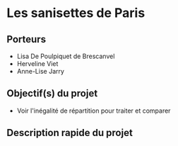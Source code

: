 # Les sanisettes de Paris

## Porteurs

- Lisa De Poulpiquet de Brescanvel
- Herveline Viet
- Anne-Lise Jarry

## Objectif(s) du projet

- Voir l'inégalité de répartition pour traiter et comparer

## Description rapide du projet


